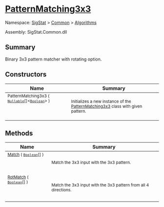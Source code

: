 # [PatternMatching3x3](./PatternMatching3x3.md)

Namespace: [SigStat]() > [Common](./../README.md) > [Algorithms](./README.md)

Assembly: SigStat.Common.dll

## Summary
Binary 3x3 pattern matcher with rotating option.

## Constructors

| Name | Summary | 
| --- | --- | 
| <sub>PatternMatching3x3 ( [`Nullable`](https://docs.microsoft.com/en-us/dotnet/api/System.Nullable-1)[]\<[`Boolean`](https://docs.microsoft.com/en-us/dotnet/api/System.Boolean)> )</sub><p>&nbsp;</p>| <sub>Initializes a new instance of the [PatternMatching3x3](https://github.com/hargitomi97/sigstat/blob/master/docs/md/SigStat/Common/Algorithms/PatternMatching3x3.md) class with given pattern.</sub>| <br>


## Methods

| Name | Summary | 
| --- | --- | 
| <sub>[Match](./Methods/PatternMatching3x3-100664219.md) ( [`Boolean`](https://docs.microsoft.com/en-us/dotnet/api/System.Boolean)[] )</sub><p>&nbsp;</p>| <sub>Match the 3x3 input with the 3x3 pattern.</sub>| <br>
| <sub>[RotMatch](./Methods/PatternMatching3x3-100664220.md) ( [`Boolean`](https://docs.microsoft.com/en-us/dotnet/api/System.Boolean)[] )</sub><p>&nbsp;</p>| <sub>Match the 3x3 input with the 3x3 pattern from all 4 directions.</sub>| <br>



